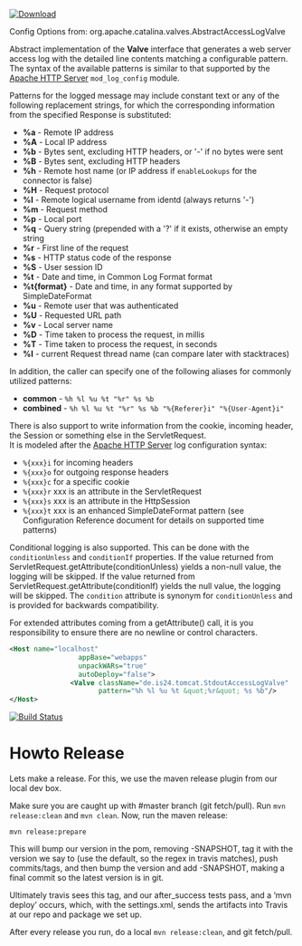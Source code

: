 [ ![Download](https://api.bintray.com/packages/immobilienscout24/maven-oss-releases-repo/tomcat-stdout-accesslog/images/download.svg) ](https://bintray.com/immobilienscout24/maven-oss-releases-repo/tomcat-stdout-accesslog/_latestVersion)

Config Options from: org.apache.catalina.valves.AbstractAccessLogValve

<p>Abstract implementation of the <b>Valve</b> interface that generates a web
server access log with the detailed line contents matching a configurable
pattern. The syntax of the available patterns is similar to that supported by
the <a href="http://httpd.apache.org/">Apache HTTP Server</a>
<code>mod_log_config</code> module.</p>

<p>Patterns for the logged message may include constant text or any of the
following replacement strings, for which the corresponding information
from the specified Response is substituted:</p>
<ul>
<li><b>%a</b> - Remote IP address
<li><b>%A</b> - Local IP address
<li><b>%b</b> - Bytes sent, excluding HTTP headers, or '-' if no bytes
    were sent
<li><b>%B</b> - Bytes sent, excluding HTTP headers
<li><b>%h</b> - Remote host name (or IP address if
<code>enableLookups</code> for the connector is false)
<li><b>%H</b> - Request protocol
<li><b>%l</b> - Remote logical username from identd (always returns '-')
<li><b>%m</b> - Request method
<li><b>%p</b> - Local port
<li><b>%q</b> - Query string (prepended with a '?' if it exists, otherwise
    an empty string
<li><b>%r</b> - First line of the request
<li><b>%s</b> - HTTP status code of the response
<li><b>%S</b> - User session ID
<li><b>%t</b> - Date and time, in Common Log Format format
<li><b>%t{format}</b> - Date and time, in any format supported by SimpleDateFormat
<li><b>%u</b> - Remote user that was authenticated
<li><b>%U</b> - Requested URL path
<li><b>%v</b> - Local server name
<li><b>%D</b> - Time taken to process the request, in millis
<li><b>%T</b> - Time taken to process the request, in seconds
<li><b>%I</b> - current Request thread name (can compare later with stacktraces)
</ul>
<p>In addition, the caller can specify one of the following aliases for
commonly utilized patterns:</p>
<ul>
<li><b>common</b> - <code>%h %l %u %t "%r" %s %b</code>
<li><b>combined</b> -
  <code>%h %l %u %t "%r" %s %b "%{Referer}i" "%{User-Agent}i"</code>
</ul>

<p>
There is also support to write information from the cookie, incoming
header, the Session or something else in the ServletRequest.<br>
It is modeled after the
<a href="http://httpd.apache.org/">Apache HTTP Server</a> log configuration
syntax:</p>
<ul>
<li><code>%{xxx}i</code> for incoming headers
<li><code>%{xxx}o</code> for outgoing response headers
<li><code>%{xxx}c</code> for a specific cookie
<li><code>%{xxx}r</code> xxx is an attribute in the ServletRequest
<li><code>%{xxx}s</code> xxx is an attribute in the HttpSession
<li><code>%{xxx}t</code> xxx is an enhanced SimpleDateFormat pattern
(see Configuration Reference document for details on supported time patterns)
</ul>

<p>
Conditional logging is also supported. This can be done with the
<code>conditionUnless</code> and <code>conditionIf</code> properties.
If the value returned from ServletRequest.getAttribute(conditionUnless)
yields a non-null value, the logging will be skipped.
If the value returned from ServletRequest.getAttribute(conditionIf)
yields the null value, the logging will be skipped.
The <code>condition</code> attribute is synonym for
<code>conditionUnless</code> and is provided for backwards compatibility.
</p>

<p>
For extended attributes coming from a getAttribute() call,
it is you responsibility to ensure there are no newline or
control characters.
</p>

```xml
<Host name="localhost"
                 appBase="webapps"
                 unpackWARs="true"
                 autoDeploy="false">
               <Valve className="de.is24.tomcat.StdoutAccessLogValve"
                      pattern="%h %l %u %t &quot;%r&quot; %s %b"/>
</Host>
```
[![Build Status](https://travis-ci.org/ImmobilienScout24/tomcat-stdout-accesslog.svg?branch=master)](https://travis-ci.org/ImmobilienSc````out24/tomcat-stdout-accesslog)

# Howto Release

Lets make a release.  For this, we use the maven release plugin from our local dev box.

Make sure you are caught up with #master branch (git fetch/pull).
Run `mvn release:clean` and `mvn clean`.
Now, run the maven release:

`mvn release:prepare`

This will bump our version in the pom, removing -SNAPSHOT, tag it with the version we say to (use the default, so the regex in travis matches), push commits/tags, and then bump the version and add -SNAPSHOT, making a final commit so the latest version is in git.

Ultimately travis sees this tag, and our after_success tests pass, and a ‘mvn deploy’ occurs, which, with the settings.xml, sends the artifacts into Travis at our repo and package we set up.

After every release you run, do a local `mvn release:clean`, and git fetch/pull.